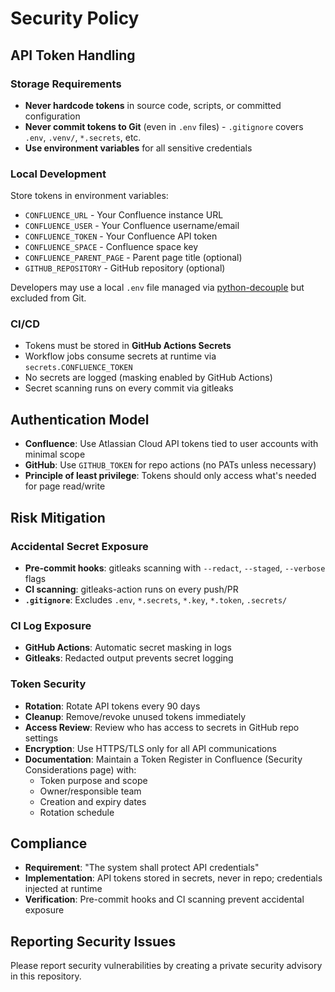 # Security Policy

## API Token Handling

### Storage Requirements

- **Never hardcode tokens** in source code, scripts, or committed
  configuration
- **Never commit tokens to Git** (even in `.env` files) - `.gitignore` covers
  `.env`, `.venv/`, `*.secrets`, etc.
- **Use environment variables** for all sensitive credentials

### Local Development

Store tokens in environment variables:

- `CONFLUENCE_URL` - Your Confluence instance URL
- `CONFLUENCE_USER` - Your Confluence username/email
- `CONFLUENCE_TOKEN` - Your Confluence API token
- `CONFLUENCE_SPACE` - Confluence space key
- `CONFLUENCE_PARENT_PAGE` - Parent page title (optional)
- `GITHUB_REPOSITORY` - GitHub repository (optional)

Developers may use a local `.env` file managed via
[python-decouple](https://github.com/HBNetwork/python-decouple) but excluded
from Git.

### CI/CD

- Tokens must be stored in **GitHub Actions Secrets**
- Workflow jobs consume secrets at runtime via `secrets.CONFLUENCE_TOKEN`
- No secrets are logged (masking enabled by GitHub Actions)
- Secret scanning runs on every commit via gitleaks

## Authentication Model

- **Confluence**: Use Atlassian Cloud API tokens tied to user accounts with
  minimal scope
- **GitHub**: Use `GITHUB_TOKEN` for repo actions (no PATs unless necessary)
- **Principle of least privilege**: Tokens should only access what's needed
  for page read/write

## Risk Mitigation

### Accidental Secret Exposure

- **Pre-commit hooks**: gitleaks scanning with `--redact`, `--staged`,
  `--verbose` flags
- **CI scanning**: gitleaks-action runs on every push/PR
- **`.gitignore`**: Excludes `.env`, `*.secrets`, `*.key`, `*.token`,
  `.secrets/`

### CI Log Exposure

- **GitHub Actions**: Automatic secret masking in logs
- **Gitleaks**: Redacted output prevents secret logging

### Token Security

- **Rotation**: Rotate API tokens every 90 days
- **Cleanup**: Remove/revoke unused tokens immediately
- **Access Review**: Review who has access to secrets in GitHub repo settings
- **Encryption**: Use HTTPS/TLS only for all API communications
- **Documentation**: Maintain a Token Register in Confluence
  (Security Considerations page) with:
  - Token purpose and scope
  - Owner/responsible team
  - Creation and expiry dates
  - Rotation schedule

## Compliance

- **Requirement**: "The system shall protect API credentials"
- **Implementation**: API tokens stored in secrets, never in repo; credentials
  injected at runtime
- **Verification**: Pre-commit hooks and CI scanning prevent accidental
  exposure

## Reporting Security Issues

Please report security vulnerabilities by creating a private security advisory
in this repository.
